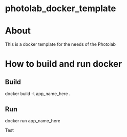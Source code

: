 # photolab_docker_template

# About
This is a docker template for the needs of the Photolab

# How to build and run docker

## Build
docker build -t app_name_here .

## Run
docker run app_name_here

Test

